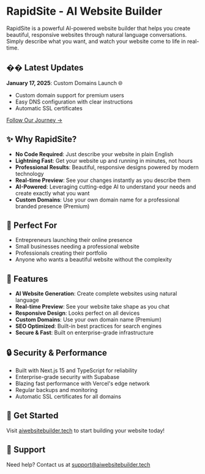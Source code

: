# RapidSite - AI Website Builder

RapidSite is a powerful AI-powered website builder that helps you create beautiful, responsive websites through natural language conversations. Simply describe what you want, and watch your website come to life in real-time.

## �� Latest Updates

**January 17, 2025**: Custom Domains Launch 🌐

- Custom domain support for premium users
- Easy DNS configuration with clear instructions
- Automatic SSL certificates

[Follow Our Journey →](https://aiwebsitebuilder.tech/journey)

## ✨ Why RapidSite?

- **No Code Required**: Just describe your website in plain English
- **Lightning Fast**: Get your website up and running in minutes, not hours
- **Professional Results**: Beautiful, responsive designs powered by modern technology
- **Real-time Preview**: See your changes instantly as you describe them
- **AI-Powered**: Leveraging cutting-edge AI to understand your needs and create exactly what you want
- **Custom Domains**: Use your own domain name for a professional branded presence (Premium)

## 🎯 Perfect For

- Entrepreneurs launching their online presence
- Small businesses needing a professional website
- Professionals creating their portfolio
- Anyone who wants a beautiful website without the complexity

## 💎 Features

- **AI Website Generation**: Create complete websites using natural language
- **Real-time Preview**: See your website take shape as you chat
- **Responsive Design**: Looks perfect on all devices
- **Custom Domains**: Use your own domain name (Premium)
- **SEO Optimized**: Built-in best practices for search engines
- **Secure & Fast**: Built on enterprise-grade infrastructure

## 🔒 Security & Performance

- Built with Next.js 15 and TypeScript for reliability
- Enterprise-grade security with Supabase
- Blazing fast performance with Vercel's edge network
- Regular backups and monitoring
- Automatic SSL certificates for all domains

## 🌟 Get Started

Visit [aiwebsitebuilder.tech](https://aiwebsitebuilder.tech) to start building your website today!

## 📧 Support

Need help? Contact us at support@aiwebsitebuilder.tech
